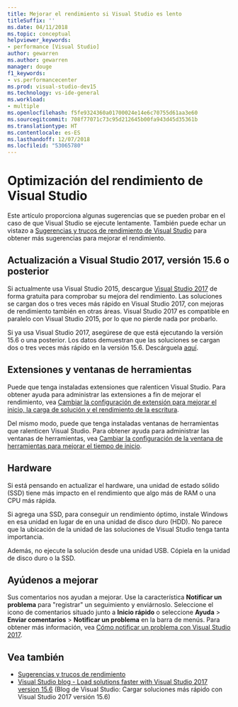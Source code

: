 ```yaml
---
title: Mejorar el rendimiento si Visual Studio es lento
titleSuffix: ''
ms.date: 04/11/2018
ms.topic: conceptual
helpviewer_keywords:
- performance [Visual Studio]
author: gewarren
ms.author: gewarren
manager: douge
f1_keywords:
- vs.performancecenter
ms.prod: visual-studio-dev15
ms.technology: vs-ide-general
ms.workload:
- multiple
ms.openlocfilehash: f5fe9324360a01700024e14e6c70755d61aa3e60
ms.sourcegitcommit: 708f77071c73c95d212645b00fa943d45d35361b
ms.translationtype: HT
ms.contentlocale: es-ES
ms.lasthandoff: 12/07/2018
ms.locfileid: "53065780"
---
```

# <a name="optimize-visual-studio-performance"></a>Optimización del rendimiento de Visual Studio

Este artículo proporciona algunas sugerencias que se pueden probar en el caso de que Visual Studio se ejecute lentamente. También puede echar un vistazo a [Sugerencias y trucos de rendimiento de Visual Studio](../ide/visual-studio-performance-tips-and-tricks.md) para obtener más sugerencias para mejorar el rendimiento.

## <a name="upgrade-to-visual-studio-2017-version-156-or-later"></a>Actualización a Visual Studio 2017, versión 15.6 o posterior

Si actualmente usa Visual Studio 2015, descargue [Visual Studio 2017](https://visualstudio.microsoft.com/downloads/?utm_medium=microsoft&utm_source=docs.microsoft.com&utm_campaign=button+cta&utm_content=download+vs2017) de forma gratuita para comprobar su mejora del rendimiento. Las soluciones se cargan dos o tres veces más rápido en Visual Studio 2017, con mejoras de rendimiento también en otras áreas. Visual Studio 2017 es compatible en paralelo con Visual Studio 2015, por lo que no pierde nada por probarlo.

Si ya usa Visual Studio 2017, asegúrese de que está ejecutando la versión 15.6 o una posterior. Los datos demuestran que las soluciones se cargan dos o tres veces más rápido en la versión 15.6. Descárguela [aquí](https://visualstudio.microsoft.com/downloads/?utm_medium=microsoft&utm_source=docs.microsoft.com&utm_campaign=button+cta&utm_content=download+vs2017).

## <a name="extensions-and-tool-windows"></a>Extensiones y ventanas de herramientas

Puede que tenga instaladas extensiones que ralenticen Visual Studio. Para obtener ayuda para administrar las extensiones a fin de mejorar el rendimiento, vea [Cambiar la configuración de extensión para mejorar el inicio, la carga de solución y el rendimiento de la escritura](../ide/optimize-visual-studio-startup-time.md#extensions).

Del mismo modo, puede que tenga instaladas ventanas de herramientas que ralenticen Visual Studio. Para obtener ayuda para administrar las ventanas de herramientas, vea [Cambiar la configuración de la ventana de herramientas para mejorar el tiempo de inicio](../ide/optimize-visual-studio-startup-time.md#tool-windows).

## <a name="hardware"></a>Hardware

Si está pensando en actualizar el hardware, una unidad de estado sólido (SSD) tiene más impacto en el rendimiento que algo más de RAM o una CPU más rápida.

Si agrega una SSD, para conseguir un rendimiento óptimo, instale Windows en esa unidad en lugar de en una unidad de disco duro (HDD). No parece que la ubicación de la unidad de las soluciones de Visual Studio tenga tanta importancia.

Además, no ejecute la solución desde una unidad USB. Cópiela en la unidad de disco duro o la SSD.

## <a name="help-us-improve"></a>Ayúdenos a mejorar

Sus comentarios nos ayudan a mejorar. Use la característica **Notificar un problema** para "registrar" un seguimiento y enviárnoslo. Seleccione el icono de comentarios situado junto a **Inicio rápido** o seleccione **Ayuda** > **Enviar comentarios** > **Notificar un problema** en la barra de menús. Para obtener más información, vea [Cómo notificar un problema con Visual Studio 2017](../ide/how-to-report-a-problem-with-visual-studio-2017.md).

## <a name="see-also"></a>Vea también

- [Sugerencias y trucos de rendimiento](../ide/visual-studio-performance-tips-and-tricks.md)
- [Visual Studio blog - Load solutions faster with Visual Studio 2017 version 15.6](https://blogs.msdn.microsoft.com/visualstudio/2018/04/04/load-solutions-faster-with-visual-studio-2017-version-15-6/) (Blog de Visual Studio: Cargar soluciones más rápido con Visual Studio 2017 versión 15.6)